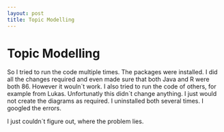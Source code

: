 ```yaml
---
layout: post
title: Topic Modelling
---
```


# Topic Modelling

So I tried to run the code multiple times. The packages were installed. I did all the changes required and even made sure that both Java and R were both 86.
However it wouln´t work. I also tried to run the code of others, for example from Lukas. Unfortunatly this didn´t change anything.
I just would not create the diagrams as required. I uninstalled both several times. I googled the errors. 

I just couldn´t figure out, where the problem lies.



